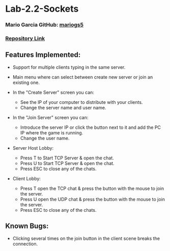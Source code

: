 # Lab-2.2-Sockets

### Mario Garcia **GitHub:**   [mariogs5](https://github.com/mariogs5)
### [Repository Link](https://github.com/mariogs5/Lab-2.2-Sockets)

## Features Implemented:
- Support for multiple clients typing in the same server.
  
- Main menu where can select between create new server or join an existing one.
  
- In the "Create Server" screen you can:
  - See the IP of your computer to distribute with your clients.
  - Change the server name and user name.
    
- In the "Join Server" screen you can:
  - Introduce the server IP or click the button next to it and add the PC IP where the game is running.
  - Change the user name.
 
- Server Host Lobby:
  - Press T to Start TCP Server & open the chat.
  - Press U to Start TCP Server & open the chat.
  - Press ESC to close any of the chats.
    
- Client Lobby:
  - Press T open the TCP chat & press the button with the mouse to join the server.
  - Press U open the UDP chat & press the button with the mouse to join the server.
  - Press ESC to close any of the chats.
 
## Known Bugs:
- Clicking several times on the join button in the client scene breaks the connection.

